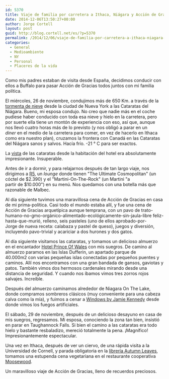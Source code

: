 ```yaml
---
id: 5370
title: Viaje de familia por carretera a Ithaca, Niágara y Acción de Gracias en Buffalo
date: 2014-12-06T13:50:27+00:00
author: Jorge Cortell
layout: post
guid: http://blog.cortell.net/es/?p=5370
permalink: /2014/12/06/viaje-de-familia-por-carretera-a-ithaca-niagara-y-accion-de-gracias-en-buffalo/
categories:
  - General
  - Medioambiente
  - NY
  - Personal
  - Placeres de la vida
---
```

Como mis padres estaban de visita desde España, decidimos conducir con ellos a Buffalo para pasar Acción de Gracias todos juntos con mi familia política.

El miércoles, 26 de noviembre, condujimos más de 650 Km. a través de la <a title="http://earthobservatory.nasa.gov/IOTD/view.php?id=84758&src=eoa-iotd" href="http://earthobservatory.nasa.gov/IOTD/view.php?id=84758&src=eoa-iotd" target="_blank">tormenta de nieve</a> desde la ciudad de Nueva York a las Cataratas del Niágara. Bueno, mi esposa condujo. No creo que nadie más en el coche pudiese haber conducido con toda esa nieve y hielo en la carretera, pero por suerte ella tiene un montón de experiencia con eso, así que, aunque nos llevó cuatro horas más de lo previsto (y nos obligó a parar en un _diner_ en el medio de la carretera para comer, en vez de hacerlo en Ithaca como era nuestro plan), cruzamos la frontera con Canadá en las Cataratas del Niágara sanos y salvos. Hacía frío. -21 ° C para ser exactos.

La <a title="http://www.marriott.com/hotels/hotel-photos/iagmc-niagara-falls-marriott-gateway-on-the-falls/" href="http://www.marriott.com/hotels/hotel-photos/iagmc-niagara-falls-marriott-gateway-on-the-falls/" target="_blank">vista</a> de las cataratas desde la habitación del hotel era absolutamente impresionante. Insuperable.

Antes de ir a dormir, y para relajarnos después de tan largo viaje, nos dirigimos a <a title="http://www.fallsviewcasinoresort.com/dining/business/r5" href="http://www.fallsviewcasinoresort.com/dining/business/r5" target="_blank">R5</a>, un _lounge_ donde tienen "The Ultimate Cosmopolitan" (un cóctel de $2.390) y el "Martini-On-The-Rock" (un Martini "a partir de $10.000") en su menú. Nos quedamos con una botella más que razonable de Malbec.

Al día siguiente tuvimos una maravillosa cena de Acción de Gracias en casa de mi prima-política. Casi todo el mundo estaba allí, y fue una cena de Acción de Gracias arquetípica aunque temprana, con un pavo de trato-humano-no-gmo-orgánico-alimentado-ecológicamente-sin-jaula-libre feliz-hasta-que-murió, relleno, seis pasteles (uno de ellos aprobado-por-Jorge de nueva receta: calabaza y pastel de queso), juegos y diversión, incluyendo pavo-trivial y acariciar a dos hurones y dos gatos.

Al día siguiente visitamos las cataratas, y tomamos un delicioso almuerzo en el encantador <a title="http://www.vintage-hotels.com/princeofwales/" href="http://www.vintage-hotels.com/princeofwales/" target="_blank">Hotel Prince Of Wales</a> con mis suegros. De camino al almuerzo paramos en las Islas Dufferin, un apartado parque de 40.000m2 con varias pequeñas islas conectadas por pequeños puentes y caminos. Allí nos encontramos con una gran bandada de gansos, gaviotas y patos. También vimos dos hermosos cardenales mirando desde una distancia de seguridad. Y cuando nos íbamos vimos tres zorros rojos salvajes. Increíble.

Después del almuerzo caminamos alrededor de Niagara On The Lake, donde compramos sombreros clásicos (muy conveniente para una cabeza calva como la mía), y fuimos a cenar a <a title="http://windowsbyjamiekennedy.com/" href="http://windowsbyjamiekennedy.com/" target="_blank">Windows by Jamie Kennedy</a> desde donde vimos los fuegos artificiales.

El sábado, 29 de noviembre, después de un delicioso desayuno en casa de mis suegros, regresamos. Mi esposa, conociendo la zona tan bien, insistió en parar en Taughannock Falls. Si bien el camino a las cataratas era todo hielo y bastante resbaladizo, mereció totalmente la pena. ¡Magnífico! Impresionantemente espectacular.

Una vez en Ithaca, después de ver un ciervo, de una rápida visita a la Universidad de Cornell, y parada obligatoria en la <a title="http://www.downtownithaca.com/ithaca-stores/Autumn%20Leaves%20Used%20Books" href="http://www.downtownithaca.com/ithaca-stores/Autumn%20Leaves%20Used%20Books" target="_blank">librería Autumn Leaves</a>, tomamos una estupenda cena vegetariana en el restaurante cooperativa <a title="http://www.moosewoodcooks.com/restaurant/" href="http://www.moosewoodcooks.com/restaurant/" target="_blank">Moosewood</a>.

Un maravilloso viaje de Acción de Gracias, lleno de recuerdos preciosos.